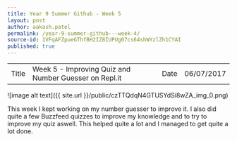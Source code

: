 ```yaml
---
title: Year 9 Summer Github - Week 5
layout: post
author: aakash.patel
permalink: /year-9-summer-github---week-4/
source-id: 1VFqAFZpueGThfBH2IZ8IUPUg07cs64shWYzlZh1CYAI
published: true
---
```

<table>
  <tr>
    <td>Title</td>
    <td>Week 5 - Improving Quiz and Number Guesser on Repl.it</td>
    <td>Date</td>
    <td>06/07/2017</td>
  </tr>
</table>


![image alt text]({{ site.url }}/public/czTTQdqN4GTUSYdSi8wZA_img_0.png)

This week I kept working on my number guesser to improve it. I also did quite a few Buzzfeed quizzes to improve my knowledge and to try to improve my quiz aswell. This helped quite a lot and I managed to get quite a lot done.

